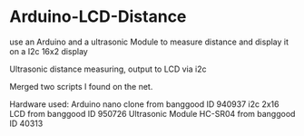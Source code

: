 # Arduino-LCD-Distance
use an Arduino and a ultrasonic Module to measure distance and display it on a I2c 16x2 display

 Ultrasonic distance measuring, output to LCD via i2c
 
 Merged two scripts I found on the net.
 
 Hardware used: 
 Arduino nano clone         from banggood  ID  940937
 i2c 2x16 LCD               from banggood  ID  950726
 Ultrasonic Module HC-SR04  from banggood  ID   40313
 
 
